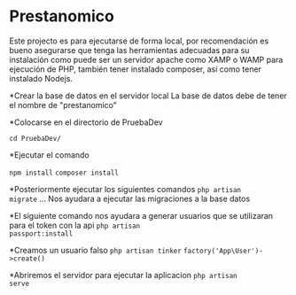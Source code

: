 # Prestanomico
Este projecto es para ejecutarse de forma local, por recomendación es bueno asegurarse que tenga las herramientas adecuadas para su instalación como puede ser un servidor apache como XAMP o WAMP
para ejecución de PHP, también tener instalado composer, así como tener instalado Nodejs.

*Crear la base de datos en el servidor local
La base de datos debe de tener el nombre de "prestanomico"

*Colocarse en el directorio de PruebaDev

<code>cd PruebaDev/</code>


*Ejecutar el comando 

<code>npm install</code>
<code>composer install</code>

*Posteriormente ejecutar los siguientes comandos
<code>php artisan migrate</code> ... Nos ayudara a ejecutar las migraciones a la base datos

*El siguiente comando nos ayudara a generar usuarios que se utilizaran para el token con la api
<code>php artisan passport:install</code>

*Creamos un usuario falso
<code>php artisan tinker</code>
<code>factory('App\User')->create()</code>


*Abriremos el servidor para ejecutar la aplicacion
<code>php artisan serve</code>
